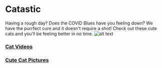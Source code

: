 # Catastic


Having a rough day? Does the COVID Blues have you feeling down? We have the purrfect cure and it doesn't require a shot! Check out these cute cats and you'll be feeling better in no time.
![alt text](https://www.rover.com/blog/wp-content/uploads/2019/06/cat-716559_1920-1-1-1024x683.jpg)


### [Cat Videos](https://natashadmoore.github.io/IT100Project/cat-videos)
### [Cute Cat Pictures](https://natashadmoore.github.io/IT100Project/cute-cat-pictures)


